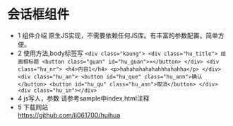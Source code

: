 # 会话框组件 #

+ 1 组件介绍
	原生JS实现，不需要依赖任何JS库。有丰富的参数配置。简单方便。
+ 2 使用方法,body标签写
	`<div class="kaung">
		<div class="hu_title">
			绘画框标题
			<button class="guan" id="hu_guan">×</button>
		</div>
		<div class="hu_nr">
			<h4>内容1</h4>
			<p>hahahahahahahhhahahha</p>
		</div>
		<div class="hu_an">
			<button id="hu_que" class="hu_ann">确认</button>
			<button id="hu_qu" class="hu_ann">取消</button>
		</div>
		<div class="hu_in"></div>`
+ 4 js写人，参数
	请参考sample中index.html注释
+ 5 下载网站	
	https://github.com/li061700/huihua

 